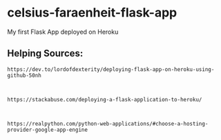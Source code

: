 # celsius-faraenheit-flask-app
My first Flask App deployed on Heroku

## Helping Sources:

    https://dev.to/lordofdexterity/deploying-flask-app-on-heroku-using-github-50nh
  


    https://stackabuse.com/deploying-a-flask-application-to-heroku/
  


    https://realpython.com/python-web-applications/#choose-a-hosting-provider-google-app-engine
  

